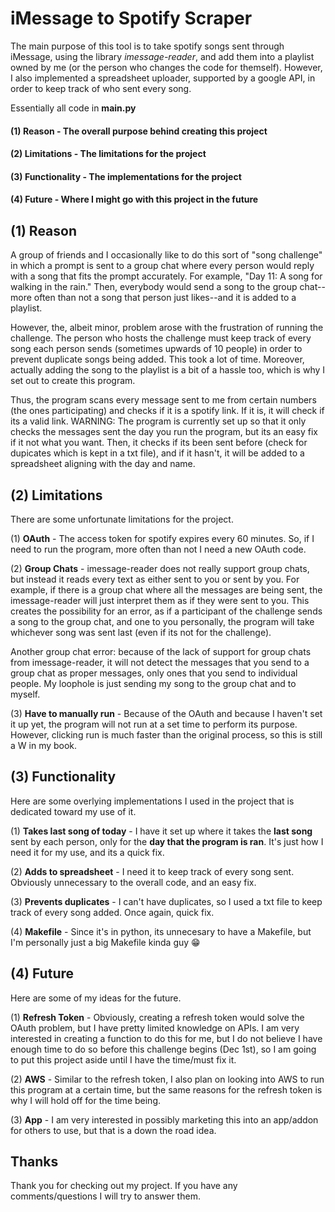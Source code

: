 # iMessage to Spotify Scraper

The main purpose of this tool is to take spotify songs sent through iMessage, using the library _imessage-reader_, and add them into a playlist owned by me (or the person who changes the code for themself). However, I also implemented a spreadsheet uploader, supported by a google API, in order to keep track of who sent every song. 

Essentially all code in **main.py**

#### (1) Reason - The overall purpose behind creating this project
#### (2) Limitations - The limitations for the project
#### (3) Functionality - The implementations for the project
#### (4) Future - Where I might go with this project in the future
          
## (1) Reason

A group of friends and I occasionally like to do this sort of "song challenge" in which a prompt is sent to a group chat where every person would reply with a song that fits the prompt accurately. For example, "Day 11: A song for walking in the rain." Then, everybody would send a song to the group chat--more often than not a song that person just likes--and it is added to a playlist.

However, the, albeit minor, problem arose with the frustration of running the challenge. The person who hosts the challenge must keep track of every song each person sends (sometimes upwards of 10 people) in order to prevent duplicate songs being added. This took a lot of time. Moreover, actually adding the song to the playlist is a bit of a hassle too, which is why I set out to create this program. 

Thus, the program scans every message sent to me from certain numbers (the ones participating) and checks if it is a spotify link. If it is, it will check if its a valid link. WARNING: The program is currently set up so that it only checks the messages sent the day you run the program, but its an easy fix if it not what you want. Then, it checks if its been sent before (check for dupicates which is kept in a txt file), and if it hasn't, it will be added to a spreadsheet aligning with the day and name.
                         
## (2) Limitations

There are some unfortunate limitations for the project.

(1) **OAuth** - The access token for spotify expires every 60 minutes. So, if I need to run the program, more often than not I need a new OAuth code.

(2) **Group Chats** - imessage-reader does not really support group chats, but instead it reads every text as either sent to you or sent by you. For example, if there is a group chat where all the messages are being sent, the imessage-reader will just interpret them as if they were sent to you. This creates the possibility for an error, as if a participant of the challenge sends a song to the group chat, and one to you personally, the program will take whichever song was sent last (even if its not for the challenge).

Another group chat error: because of the lack of support for group chats from imessage-reader, it will not detect the messages that you send to a group chat as proper messages, only ones that you send to individual people. My loophole is just sending my song to the group chat and to myself.

(3) **Have to manually run** - Because of the OAuth and because I haven't set it up yet, the program will not run at a set time to perform its purpose. However, clicking run is much faster than the original process, so this is still a W in my book.

  
## (3) Functionality

Here are some overlying implementations I used in the project that is dedicated toward my use of it.

(1) **Takes last song of today** - I have it set up where it takes the **last song** sent by each person, only for the **day that the program is ran**. It's just how I need it for my use, and its a quick fix.
  
(2) **Adds to spreadsheet** - I need it to keep track of every song sent. Obviously unnecessary to the overall code, and an easy fix.

(3) **Prevents duplicates** - I can't have duplicates, so I used a txt file to keep track of every song added. Once again, quick fix.

(4) **Makefile** - Since it's in python, its unnecesary to have a Makefile, but I'm personally just a big Makefile kinda guy 😁
  
  
## (4) Future

Here are some of my ideas for the future.

(1) **Refresh Token** - Obviously, creating a refresh token would solve the OAuth problem, but I have pretty limited knowledge on APIs. I am very interested in creating a function to do this for me, but I do not believe I have enough time to do so before this challenge begins (Dec 1st), so I am going to put this project aside until I have the time/must fix it.

(2) **AWS** - Similar to the refresh token, I also plan on looking into AWS to run this program at a certain time, but the same reasons for the refresh token is why I will hold off for the time being.

(3) **App** - I am very interested in possibly marketing this into an app/addon for others to use, but that is a down the road idea. 



## Thanks
Thank you for checking out my project. If you have any comments/questions I will try to answer them.
